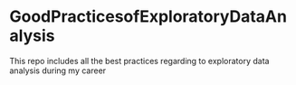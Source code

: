 # GoodPracticesofExploratoryDataAnalysis
This repo includes all the best practices regarding to exploratory data analysis during my career
